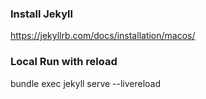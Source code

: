 
### Install Jekyll

https://jekyllrb.com/docs/installation/macos/

### Local Run with reload
bundle exec jekyll serve --livereload
